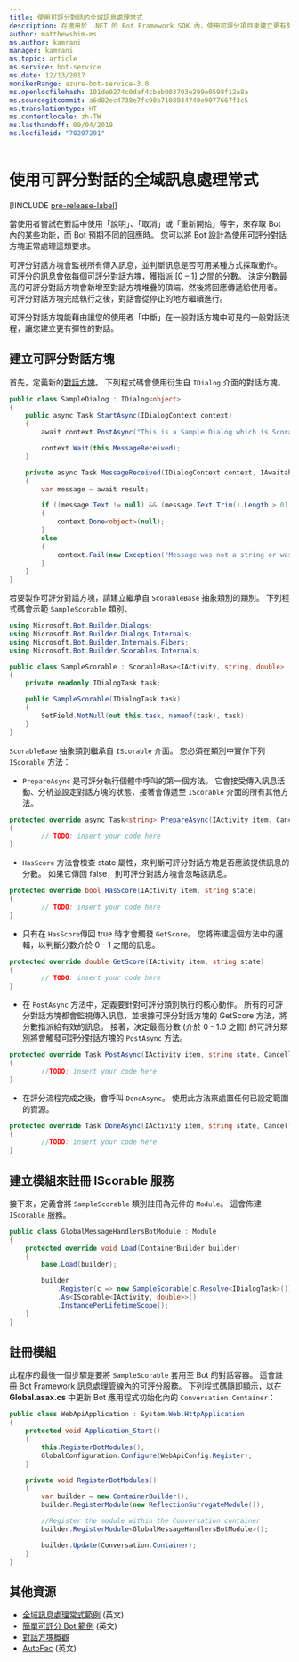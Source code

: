 ```yaml
---
title: 使用可評分對話的全域訊息處理常式
description: 在適用於 .NET 的 Bot Framework SDK 內，使用可評分項目來建立更有彈性的對話。
author: matthewshim-ms
ms.author: kamrani
manager: kamrani
ms.topic: article
ms.service: bot-service
ms.date: 12/13/2017
monikerRange: azure-bot-service-3.0
ms.openlocfilehash: 101de0274c0daf4cbeb003703e299e0598f12a8a
ms.sourcegitcommit: a6d02ec4738e7fc90b7108934740e9077667f3c5
ms.translationtype: HT
ms.contentlocale: zh-TW
ms.lasthandoff: 09/04/2019
ms.locfileid: "70297291"
---
```

# <a name="global-message-handlers-using-scorables"></a>使用可評分對話的全域訊息處理常式

[!INCLUDE [pre-release-label](../includes/pre-release-label-v3.md)]

當使用者嘗試在對話中使用「說明」、「取消」或「重新開始」等字，來存取 Bot 內的某些功能，而 Bot 預期不同的回應時。 您可以將 Bot 設計為使用可評分對話方塊正常處理這類要求。

可評分對話方塊會監視所有傳入訊息，並判斷訊息是否可用某種方式採取動作。 可評分的訊息會依每個可評分對話方塊，獲指派 [0 – 1] 之間的分數。 決定分數最高的可評分對話方塊會新增至對話方塊堆疊的頂端，然後將回應傳遞給使用者。 可評分對話方塊完成執行之後，對話會從停止的地方繼續進行。

可評分對話方塊能藉由讓您的使用者「中斷」在一般對話方塊中可見的一般對話流程，讓您建立更有彈性的對話。

## <a name="create-a-scorable-dialog"></a>建立可評分對話方塊

首先，定義新的[對話方塊](bot-builder-dotnet-dialogs.md)。 下列程式碼會使用衍生自 `IDialog` 介面的對話方塊。

```cs
public class SampleDialog : IDialog<object>
{
    public async Task StartAsync(IDialogContext context)
    {
        await context.PostAsync("This is a Sample Dialog which is Scorable. Reply with anything to return to the prior prior dialog.");

        context.Wait(this.MessageReceived);
    }

    private async Task MessageReceived(IDialogContext context, IAwaitable<IMessageActivity> result)
    {
        var message = await result;

        if ((message.Text != null) && (message.Text.Trim().Length > 0))
        {
            context.Done<object>(null);
        }
        else
        {
            context.Fail(new Exception("Message was not a string or was an empty string."));
        }
    }
}
```
若要製作可評分對話方塊，請建立繼承自 `ScorableBase` 抽象類別的類別。 下列程式碼會示範 `SampleScorable` 類別。

```cs
using Microsoft.Bot.Builder.Dialogs;
using Microsoft.Bot.Builder.Dialogs.Internals;
using Microsoft.Bot.Builder.Internals.Fibers;
using Microsoft.Bot.Builder.Scorables.Internals;

public class SampleScorable : ScorableBase<IActivity, string, double>
{
    private readonly IDialogTask task;

    public SampleScorable(IDialogTask task)
    {
        SetField.NotNull(out this.task, nameof(task), task);
    }
}
```
`ScorableBase` 抽象類別繼承自 `IScorable` 介面。 您必須在類別中實作下列 `IScorable` 方法：

- `PrepareAsync` 是可評分執行個體中呼叫的第一個方法。 它會接受傳入訊息活動、分析並設定對話方塊的狀態，接著會傳遞至 `IScorable` 介面的所有其他方法。

```cs
protected override async Task<string> PrepareAsync(IActivity item, CancellationToken token)
{
        // TODO: insert your code here
}
```

- `HasScore` 方法會檢查 state 屬性，來判斷可評分對話方塊是否應該提供訊息的分數。 如果它傳回 false，則可評分對話方塊會忽略該訊息。

```cs
protected override bool HasScore(IActivity item, string state)
{
        // TODO: insert your code here
}
```

- 只有在 `HasScore`傳回 true 時才會觸發 `GetScore`。 您將佈建這個方法中的邏輯，以判斷分數介於 0 - 1 之間的訊息。

```cs
protected override double GetScore(IActivity item, string state)
{
        // TODO: insert your code here
}
```
- 在 `PostAsync` 方法中，定義要針對可評分類別執行的核心動作。 所有的可評分對話方塊都會監視傳入訊息，並根據可評分對話方塊的 GetScore 方法，將分數指派給有效的訊息。 接著，決定最高分數 (介於 0 - 1.0 之間) 的可評分類別將會觸發可評分對話方塊的 `PostAsync` 方法。

```cs
protected override Task PostAsync(IActivity item, string state, CancellationToken token)
{
        //TODO: insert your code here
}
```

- 在評分流程完成之後，會呼叫 `DoneAsync`。 使用此方法來處置任何已設定範圍的資源。

```cs
protected override Task DoneAsync(IActivity item, string state, CancellationToken token)
{
        //TODO: insert your code here
}
```

## <a name="create-a-module-to-register-the-iscorable-service"></a>建立模組來註冊 IScorable 服務

接下來，定義會將 `SampleScorable` 類別註冊為元件的 `Module`。 這會佈建 `IScorable` 服務。

```cs
public class GlobalMessageHandlersBotModule : Module
{
    protected override void Load(ContainerBuilder builder)
    {
        base.Load(builder);

        builder
            .Register(c => new SampleScorable(c.Resolve<IDialogTask>()))
            .As<IScorable<IActivity, double>>()
            .InstancePerLifetimeScope();
    }
}
```
## <a name="register-the-module"></a>註冊模組  

此程序的最後一個步驟是要將 `SampleScorable` 套用至 Bot 的對話容器。 這會註冊 Bot Framework 訊息處理管線內的可評分服務。 下列程式碼隨即顯示，以在 **Global.asax.cs** 中更新 Bot 應用程式初始化內的 `Conversation.Container`：

```cs
public class WebApiApplication : System.Web.HttpApplication
{
    protected void Application_Start()
    {
        this.RegisterBotModules();
        GlobalConfiguration.Configure(WebApiConfig.Register);
    }

    private void RegisterBotModules()
    {
        var builder = new ContainerBuilder();
        builder.RegisterModule(new ReflectionSurrogateModule());

        //Register the module within the Conversation container
        builder.RegisterModule<GlobalMessageHandlersBotModule>();

        builder.Update(Conversation.Container);
    }
}
```

## <a name="additional-resources"></a>其他資源
* [全域訊息處理常式範例](https://github.com/Microsoft/BotBuilder-Samples/tree/master/CSharp/core-GlobalMessageHandlers) (英文)
* [簡單可評分 Bot 範例](https://github.com/Microsoft/BotFramework-Samples/tree/master/blog-samples/CSharp/ScorableBotSample) (英文)
* [對話方塊概觀](bot-builder-dotnet-dialogs.md)
* [AutoFac](https://autofac.org/) (英文)
